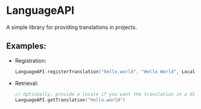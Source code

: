 # LanguageAPI
A simple library for providing translations in projects.

## Examples:
- Registration:
  ```kt
  LanguageAPI.registerTranslation("hello.world", "Hello World", Locale.ENGLISH)
  ```
- Retrieval:
  ```kt
  // Optionally, provide a locale if you want the translation in a different language other than the system's default.
  LanguageAPI.getTranslation("hello.world")
  ```
